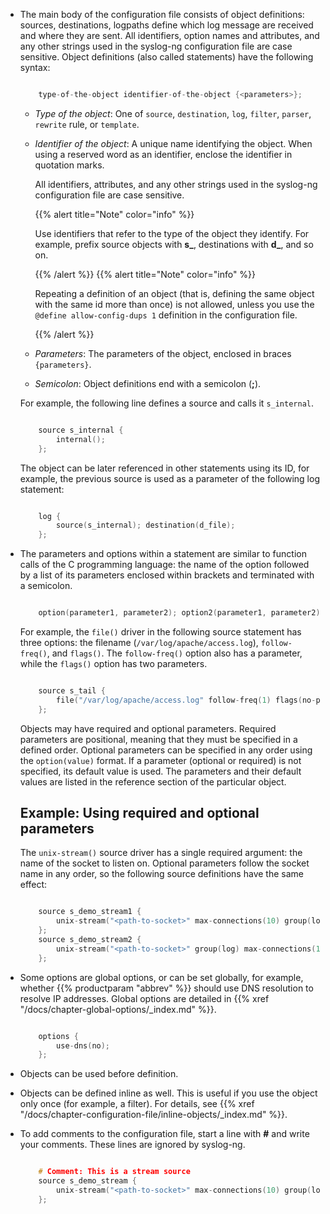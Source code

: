 ---
---
<!-- DISCLAIMER: This file is based on the syslog-ng Open Source Edition documentation https://github.com/balabit/syslog-ng-ose-guides/commit/2f4a52ee61d1ea9ad27cb4f3168b95408fddfdf2 and is used under the terms of The syslog-ng Open Source Edition Documentation License. The file has been modified by Axoflow. -->
  - The main body of the configuration file consists of object definitions: sources, destinations, logpaths define which log message are received and where they are sent. All identifiers, option names and attributes, and any other strings used in the syslog-ng configuration file are case sensitive. Object definitions (also called statements) have the following syntax:
    
    ```c
    
        type-of-the-object identifier-of-the-object {<parameters>};
    
    ```
    
      - *Type of the object*: One of `source`, `destination`, `log`, `filter`, `parser`, `rewrite` rule, or `template`.
    
      - *Identifier of the object*: A unique name identifying the object. When using a reserved word as an identifier, enclose the identifier in quotation marks.
        
        All identifiers, attributes, and any other strings used in the syslog-ng configuration file are case sensitive.
        
        {{% alert title="Note" color="info" %}}
        
        Use identifiers that refer to the type of the object they identify. For example, prefix source objects with **s_**, destinations with **d_**, and so on.
        
        {{% /alert %}} {{% alert title="Note" color="info" %}}
        
        Repeating a definition of an object (that is, defining the same object with the same id more than once) is not allowed, unless you use the `@define allow-config-dups 1` definition in the configuration file.
        
        {{% /alert %}}
    
      - *Parameters*: The parameters of the object, enclosed in braces `{parameters}`.
    
      - *Semicolon*: Object definitions end with a semicolon (**;**).
    
    For example, the following line defines a source and calls it `s_internal`.
    
    ```c
    
        source s_internal {
            internal();
        };
    
    ```
    
    The object can be later referenced in other statements using its ID, for example, the previous source is used as a parameter of the following log statement:
    
    ```c
    
        log {
            source(s_internal); destination(d_file);
        };
    
    ```

  - The parameters and options within a statement are similar to function calls of the C programming language: the name of the option followed by a list of its parameters enclosed within brackets and terminated with a semicolon.
    
    ```c
    
        option(parameter1, parameter2); option2(parameter1, parameter2);
    
    ```
    
    For example, the `file()` driver in the following source statement has three options: the filename (`/var/log/apache/access.log`), `follow-freq()`, and `flags()`. The `follow-freq()` option also has a parameter, while the `flags()` option has two parameters.
    
    ```c
    
        source s_tail {
            file("/var/log/apache/access.log" follow-freq(1) flags(no-parse, validate-utf8));
        };
    
    ```
    
    Objects may have required and optional parameters. Required parameters are positional, meaning that they must be specified in a defined order. Optional parameters can be specified in any order using the `option(value)` format. If a parameter (optional or required) is not specified, its default value is used. The parameters and their default values are listed in the reference section of the particular object.
    
    
    ## Example: Using required and optional parameters
    
    The `unix-stream()` source driver has a single required argument: the name of the socket to listen on. Optional parameters follow the socket name in any order, so the following source definitions have the same effect:
    
    ```c
    
        source s_demo_stream1 {
            unix-stream("<path-to-socket>" max-connections(10) group(log));
        };
        source s_demo_stream2 {
            unix-stream("<path-to-socket>" group(log) max-connections(10));
        };
    
    ```
    

  - Some options are global options, or can be set globally, for example, whether {{% productparam "abbrev" %}} should use DNS resolution to resolve IP addresses. Global options are detailed in {{% xref "/docs/chapter-global-options/_index.md" %}}.
    
    ```c
    
        options {
            use-dns(no);
        };
    
    ```

  - Objects can be used before definition.

  - Objects can be defined inline as well. This is useful if you use the object only once (for example, a filter). For details, see {{% xref "/docs/chapter-configuration-file/inline-objects/_index.md" %}}.

  - To add comments to the configuration file, start a line with **#** and write your comments. These lines are ignored by syslog-ng.
    
    ```c
    
        # Comment: This is a stream source
        source s_demo_stream {
            unix-stream("<path-to-socket>" max-connections(10) group(log));
        };
    
    ```
